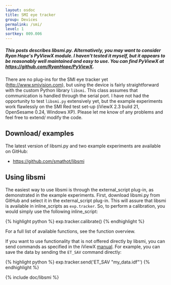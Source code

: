 ```yaml
---
layout: osdoc
title: SMI eye tracker
group: Devices
permalink: /smi/
level: 1
sortkey: 009.006
---
```


##### This posts describes libsmi.py. Alternatively, you may want to consider Ryan Hope's PyViewX module. I haven't tested it myself, but it appears to be reasonably well maintained and easy to use. You can find PyViewX at <https://github.com/RyanHope/PyViewX>.

There are no plug-ins for the SMI eye tracker yet (<http://www.smivision.com>), but using the device is fairly straightforward with the custom Python library `libsmi`. This class assumes that communication is handled through the serial port. I have not had the opportunity to test `libsmi.py` extensively yet, but the example experiments work flawlessly on the SMI Red test set-up (iViewX 2.3 build 21, OpenSesame 0.24, Windows XP). Please let me know of any problems and feel free to extend/ modify the code.

Download/ examples
------------------

The latest version of libsmi.py and two example experiments are available on GitHub:

- <https://github.com/smathot/libsmi>

Using libsmi
------------

The easiest way to use libsmi is through the external_script plug-in, as demonstrated in the example experiments. First, download libsmi.py from GitHub and select it in the external_script plug-in. This will assure that libsmi is available in inline_scripts as `exp.tracker`. So, to perform a calibration, you would simply use the following inline_script:

{% highlight python %}
exp.tracker.calibrate()
{% endhighlight %}

For a full list of available functions, see the function overview.

If you want to use functionality that is not offered directly by libsmi, you can send commands as specified in the iViewX [manual][]. For example, you can save the data by sending the `ET_SAV` command directly:

{% highlight python %}
exp.tracker.send('ET_SAV "my_data.idf"')
{% endhighlight %}

{% include doc/libsmi %}

[manual]: http://lyrawww.uvt.nl/~cenv/dci-lab/smi/iViewX.pdf‎